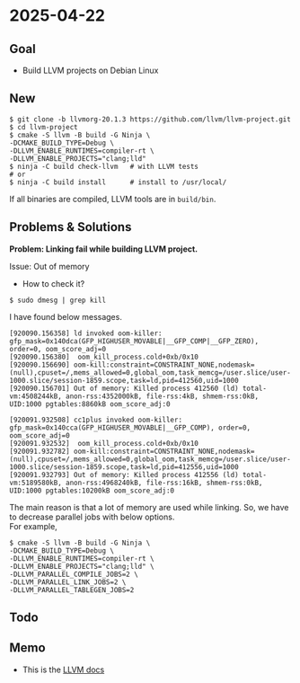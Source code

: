 # 2025-04-22

## Goal
- Build LLVM projects on Debian Linux

## New
```shell
$ git clone -b llvmorg-20.1.3 https://github.com/llvm/llvm-project.git
$ cd llvm-project
$ cmake -S llvm -B build -G Ninja \
-DCMAKE_BUILD_TYPE=Debug \
-DLLVM_ENABLE_RUNTIMES=compiler-rt \
-DLLVM_ENABLE_PROJECTS="clang;lld"
$ ninja -C build check-llvm   # with LLVM tests
# or
$ ninja -C build install      # install to /usr/local/
```
If all binaries are compiled, LLVM tools are in `build/bin`.

## Problems & Solutions
**Problem: Linking fail while building LLVM project.**

Issue: Out of memory
- How to check it?
```shell
$ sudo dmesg | grep kill
```

I have found below messages.
```shell
[920090.156358] ld invoked oom-killer: gfp_mask=0x140dca(GFP_HIGHUSER_MOVABLE|__GFP_COMP|__GFP_ZERO), order=0, oom_score_adj=0
[920090.156380]  oom_kill_process.cold+0xb/0x10
[920090.156690] oom-kill:constraint=CONSTRAINT_NONE,nodemask=(null),cpuset=/,mems_allowed=0,global_oom,task_memcg=/user.slice/user-1000.slice/session-1859.scope,task=ld,pid=412560,uid=1000
[920090.156701] Out of memory: Killed process 412560 (ld) total-vm:4508244kB, anon-rss:4352000kB, file-rss:4kB, shmem-rss:0kB, UID:1000 pgtables:8860kB oom_score_adj:0

[920091.932508] cc1plus invoked oom-killer: gfp_mask=0x140cca(GFP_HIGHUSER_MOVABLE|__GFP_COMP), order=0, oom_score_adj=0
[920091.932532]  oom_kill_process.cold+0xb/0x10
[920091.932782] oom-kill:constraint=CONSTRAINT_NONE,nodemask=(null),cpuset=/,mems_allowed=0,global_oom,task_memcg=/user.slice/user-1000.slice/session-1859.scope,task=ld,pid=412556,uid=1000
[920091.932793] Out of memory: Killed process 412556 (ld) total-vm:5189580kB, anon-rss:4968240kB, file-rss:16kB, shmem-rss:0kB, UID:1000 pgtables:10200kB oom_score_adj:0
```
The main reason is that a lot of memory are used while linking. So, we have to decrease parallel jobs with below options.  
For example,
```shell
$ cmake -S llvm -B build -G Ninja \
-DCMAKE_BUILD_TYPE=Debug \
-DLLVM_ENABLE_RUNTIMES=compiler-rt \
-DLLVM_ENABLE_PROJECTS="clang;lld" \
-DLLVM_PARALLEL_COMPILE_JOBS=2 \
-DLLVM_PARALLEL_LINK_JOBS=2 \
-DLLVM_PARALLEL_TABLEGEN_JOBS=2
```


## Todo

## Memo
- This is the [LLVM docs](https://llvm.org/docs/GettingStarted.html#getting-the-source-code-and-building-llvm)